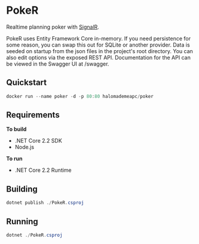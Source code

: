 # PokeR
Realtime planning poker with [SignalR](https://github.com/SignalR/SignalR).

PokeR uses Entity Framework Core in-memory.  If you need persistence for some reason, you can swap this out for SQLite or another provider.  Data is seeded on startup from the json files in the project's root directory. You can also edit options via the exposed REST API.  Documentation for the API can be viewed in the Swagger UI at /swagger.

## Quickstart
```powershell
docker run --name poker -d -p 80:80 halomademeapc/poker
```

## Requirements
**To build**
* .NET Core 2.2 SDK
* Node.js

**To run**
* .NET Core 2.2 Runtime

## Building
```powershell
dotnet publish ./PokeR.csproj
```

## Running
```powershell
dotnet ./PokeR.csproj
```